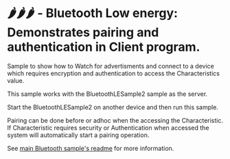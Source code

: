 # 🌶️🌶️🌶️ - Bluetooth Low energy: Demonstrates pairing and authentication in Client program.

Sample to show how to Watch for advertisments and connect to a device which requires encryption and 
authentication to access the Characteristics value.

This sample works with the BluetoothLESample2 sample as the server.

Start the BluetoothLESample2 on another device and then run this sample.

Pairing can be done before or adhoc when the accessing the Characteristic.
If Characteristic requires security or Authentication when accessed the system will automatically 
start a pairing operation.

See [main Bluetooth sample's readme](../README.md) for more information.
